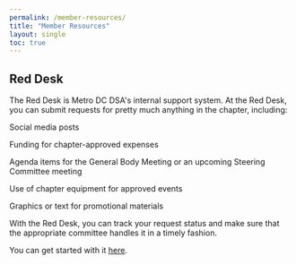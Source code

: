 ```yaml
---
permalink: /member-resources/
title: "Member Resources"
layout: single
toc: true
---
```

## Red Desk
The Red Desk is Metro DC DSA's internal support system. At the Red Desk, you can submit requests for pretty much anything in the chapter, including:

Social media posts

Funding for chapter-approved expenses

Agenda items for the General Body Meeting or an upcoming Steering Committee meeting

Use of chapter equipment for approved events

Graphics or text for promotional materials

With the Red Desk, you can track your request status and make sure that the appropriate committee handles it in a timely fashion.

You can get started with it <a href="https://reddesk.mdcdsa.org/">here</a>.
